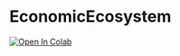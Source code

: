 # EconomicEcosystem

[![Open In Colab](https://colab.research.google.com/assets/colab-badge.svg)](https://colab.research.google.com/github/tjquinn1/EconomicEcosystem)

